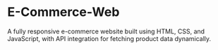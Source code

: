 # E-Commerce-Web
A fully responsive e-commerce website built using HTML, CSS, and JavaScript, with API integration for fetching product data dynamically.
